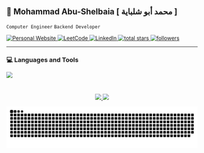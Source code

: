 ## 👋 Mohammad Abu-Shelbaia [ محمد أبو شلباية ]

`Computer Engineer` `Backend Developer`

<p align="left">
  <a href="https://mabushelbaia.me" target="_blank">
    <img alt="Personal Website" title="Personal Website" src="https://custom-icon-badges.demolab.com/badge/-Website-blue?style=for-the-badge&logoColor=white&logo=repo&cache_seconds=71122"/>
    </a>
  <a href="https://leetcode.com/mabushelbaia/" target="_blank"> <img alt="LeetCode" title="LeetCode" src="https://custom-icon-badges.demolab.com/badge/-LeetCode-orange?style=for-the-badge&logo=leetcode&logoColor=white&cache_seconds=86400"/> </a>
  <a href="https://www.linkedin.com/in/mabushelbaia/" target="_blank">
    <img alt="LinkedIn" title="LinkedIn" src="https://custom-icon-badges.demolab.com/badge/-LinkedIn-blue?style=for-the-badge&logo=linkedin&logoColor=white&cache_seconds=86400"/>
  </a>
  <a href="https://github.com/mabushelbaia?tab=repositories&sort=stargazers" target="_blank">
        <img alt="total stars" title="Total stars on GitHub" src="https://custom-icon-badges.demolab.com/github/stars/mabushelbaia?color=236ad3&style=for-the-badge&labelColor=1155ba&logo=star&cache_seconds=71122"/>
  </a>
  <a href="https://github.com/mabushelbaia?tab=followers" target="_blank">
    <img alt="followers" title="Follow me on Github" src="https://custom-icon-badges.demolab.com/github/followers/mabushelbaia?color=55960c&labelColor=488207&style=for-the-badge&logo=person-add&label=Follow&logoColor=white"/></a>

</p>

---

### 💻 Languages and Tools

<p align="left">

  <a href="https://skillicons.dev">
    <img src="https://skillicons.dev/icons?i=git,python,django,tailwind,html,css,js,vscode,linux,c,java,latex,vscode,flask,bash">
</p>

#

<p align="center">
    <picture>
          <source srcset="https://github-readme-stats.vercel.app/api?username=mabushelbaia&show_icons=true&include_all_commits=false&theme=vue&bg_color=00000000&icon_color=58a6ef&hide_border=true&rank_icon=github" media="(prefers-color-scheme: light), (prefers-color-scheme: no-preference)" />
        <source srcset="https://github-readme-stats.vercel.app/api?username=mabushelbaia&show_icons=true&include_all_commits=false&theme=vue&text_color=ffffff&bg_color=00000000&icon_color=58a6ef&hide_border=true&rank_icon=github" media="(prefers-color-scheme: dark)" />
        <img height="180em" src="https://github-readme-stats.vercel.app/api?username=mabushelbaia&show_icons=true" />
    </picture>
    <picture>
        <source srcset="https://github-readme-stats.vercel.app/api/top-langs/?username=mabushelbaia&layout=compact&&langs_count=10&theme=vue&text_color=ffffff&bg_color=00000000&hide_border=true&cache_seconds=721222" media="(prefers-color-scheme: dark)" />
        <source srcset="https://github-readme-stats.vercel.app/api/top-langs/?username=mabushelbaia&layout=compact&langs_count=10&theme=vue&bg_color=00000000&hide_border=true&cache_seconds=721122" media="(prefers-color-scheme: light), (prefers-color-scheme: no-preference)" />
        <img height="180em" src="https://github-readme-stats.vercel.app/api/top-langs/?username=mabushelbaia&layout=compact&langs_count=10" />
    </picture>
</p>

<picture align=center>
  <source media="(prefers-color-scheme: dark)" srcset="https://raw.githubusercontent.com/mabushelbaia/mabushelbaia/output/github-contribution-grid-snake-dark.svg">
  <source media="(prefers-color-scheme: light)" srcset="https://raw.githubusercontent.com/mabushelbaia/mabushelbaia/output/github-contribution-grid-snake.svg">
  <img alt="github contribution grid snake animation" src="https://raw.githubusercontent.com/mabushelbaia/mabushelbaia/output/github-contribution-grid-snake.svg">
</picture>
